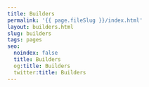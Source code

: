 ```yaml
---
title: Builders
permalink: '{{ page.fileSlug }}/index.html'
layout: builders.html
slug: builders
tags: pages
seo:
  noindex: false
  title: Builders
  og:title: Builders
  twitter:title: Builders
---
```



